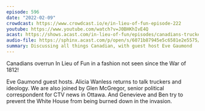 ```yaml
---
episode: 596
date: "2022-02-09"
crowdcast: https://www.crowdcast.io/e/in-lieu-of-fun-episode-222
youtube: https://www.youtube.com/watch?v=J0BHKhIvE4Q
acast: https://shows.acast.com/in-lieu-of-fun/episodes/canadians-truckers-take-over-the-show
audio-file: https://sphinx.acast.com/p/open/s/6071b87945e5c6581e2e5575/e/62053e1f415afc00165f14aa/media.mp3
summary: Discussing all things Canadian, with guest host Eve Gaumond
---
```

Canadians overrun In Lieu of Fun in a fashion not seen since the War of 1812!

Eve Gaumond guest hosts. Alicia Wanless returns to talk truckers and ideology.  We are also joined by Glen McGregor, senior political correspondent for CTV news in Ottawa. And Genevieve and Ben try to prevent the White House from being burned down in the invasion.
